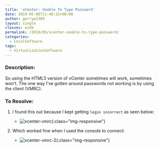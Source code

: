 ```yaml
---
title: 'vCenter: Unable To Type Password'
date: 2019-05-06T11:49:25+00:00
author: gerryw1389
layout: single
classes: wide
permalink: /2019/05/vcenter-unable-to-type-password/
categories:
  - LocalSoftware
tags:
  - VirtualizationSoftware
---
```

<!--more-->

### Description:

So using the HTML5 version of vCenter sometimes will work, sometimes won't. The one way I've gotten around passwords not working is by using the client (VMRC).

### To Resolve:

1. I found this out because I kept getting `login incorrect` as seen below:

   - ![vcenter-vmrc](https://automationadmin.com/assets/images/uploads/2019/05/vcenter-vmrc.jpg){:class="img-responsive"}

2. Which worked fine when I used the console to connect:

   - ![vcenter-vmrc-2](https://automationadmin.com/assets/images/uploads/2019/05/vcenter-vmrc-2.jpg){:class="img-responsive"}